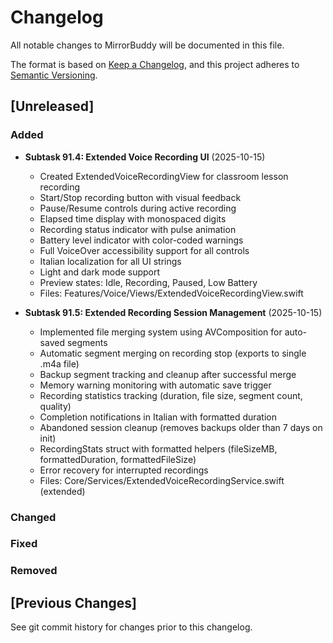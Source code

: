 # Changelog

All notable changes to MirrorBuddy will be documented in this file.

The format is based on [Keep a Changelog](https://keepachangelog.com/en/1.0.0/),
and this project adheres to [Semantic Versioning](https://semver.org/spec/v2.0.0.html).

## [Unreleased]

### Added

- **Subtask 91.4: Extended Voice Recording UI** (2025-10-15)
  - Created ExtendedVoiceRecordingView for classroom lesson recording
  - Start/Stop recording button with visual feedback
  - Pause/Resume controls during active recording
  - Elapsed time display with monospaced digits
  - Recording status indicator with pulse animation
  - Battery level indicator with color-coded warnings
  - Full VoiceOver accessibility support for all controls
  - Italian localization for all UI strings
  - Light and dark mode support
  - Preview states: Idle, Recording, Paused, Low Battery
  - Files: Features/Voice/Views/ExtendedVoiceRecordingView.swift

- **Subtask 91.5: Extended Recording Session Management** (2025-10-15)
  - Implemented file merging system using AVComposition for auto-saved segments
  - Automatic segment merging on recording stop (exports to single .m4a file)
  - Backup segment tracking and cleanup after successful merge
  - Memory warning monitoring with automatic save trigger
  - Recording statistics tracking (duration, file size, segment count, quality)
  - Completion notifications in Italian with formatted duration
  - Abandoned session cleanup (removes backups older than 7 days on init)
  - RecordingStats struct with formatted helpers (fileSizeMB, formattedDuration, formattedFileSize)
  - Error recovery for interrupted recordings
  - Files: Core/Services/ExtendedVoiceRecordingService.swift (extended)

### Changed

### Fixed

### Removed

## [Previous Changes]

See git commit history for changes prior to this changelog.
